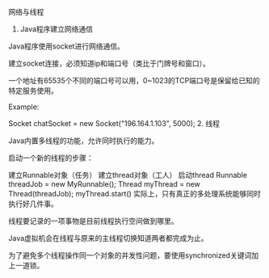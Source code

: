 网络与线程

1. Java程序建立网络通信

Java程序使用socket进行网络通信。

建立socket连接，必须知道ip和端口号（类比于门牌号和窗口）。

一个地址有65535个不同的端口号可以用，0~1023的TCP端口号是保留给已知的特定服务使用。

Example:

Socket chatSocket = new Socket("196.164.1.103", 5000);
2. 线程

Java内置多线程的功能，允许同时执行的能力。

启动一个新的线程的步骤：

建立Runnable对象（任务）
建立thread对象（工人）
启动thread
Runnable threadJob = new MyRunnable();
Thread myThread = new Thread(threadJob);
myThread.start()
实际上，只有真正的多处理系统能够同时执行好几件事。

线程要记录的一项事物是目前线程执行空间做到哪里。

Java虚拟机会在线程与原来的主线程切换知道两者都完成为止。

为了避免多个线程操作同一个对象的并发性问题，要使用synchronized关键词加上一道锁。